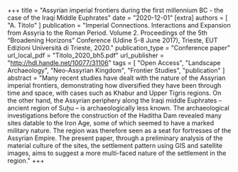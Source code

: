 +++
title = "Assyrian imperial frontiers during the first millennium BC - the case of the Iraqi Middle Euphrates"
date = "2020-12-01"
[extra]
authors = [ "A. Titolo" ]
publication = "Imperial Connections. Interactions and Expansion from Assyria to the Roman Period. Volume 2. Proceedings of the 5th “Broadening Horizons” Conference (Udine 5-8 June 2017), Trieste, EUT Edizioni Università di Trieste, 2020."
publication_type = "Conference paper"
url_local_pdf = "Titolo_2020_bh5.pdf"
url_publisher = "http://hdl.handle.net/10077/31106"
tags = [
  "Open Access",
  "Landscape Archaeology",
  "Neo-Assyrian Kingdom",
  "Frontier Studies",
  "publication"
]
abstract = "Many recent studies have dealt with the nature of the Assyrian imperial frontiers, demonstrating how diversified they have been through time and space, with cases such as Khabur and Upper Tigris regions. On the other hand, the Assyrian periphery along the Iraqi middle Euphrates – ancient region of Suḫu – is archaeologically less known. The archaeological investigations before the construction of the Haditha Dam revealed many sites datable to the Iron Age, some of which seemed to have a marked military nature. The region was therefore seen as a seat for fortresses of the Assyrian Empire. The present paper, through a preliminary analysis of the material culture of the sites, the settlement pattern using GIS and satellite images, aims to suggest a more multi-faced nature of the settlement in the region."
+++